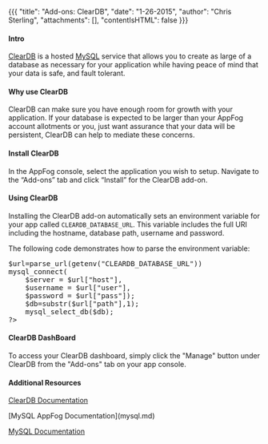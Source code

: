 {{{
  "title": "Add-ons: ClearDB",
  "date": "1-26-2015",
  "author": "Chris Sterling",
  "attachments": [],
  "contentIsHTML": false
}}}

<h4>Intro</h4>
<p><a href="https://www.cleardb.com">ClearDB</a> is a hosted <a href="http://www.mysql.com/">MySQL</a> service that allows you to create as large of a database as necessary for your application while having peace of mind that your data is safe, and fault tolerant.</p>
<h4>Why use ClearDB</h4>
<p>ClearDB can make sure you have enough room for growth with your application. If your database is expected to be larger than your AppFog account allotments or you, just want assurance that your data will be persistent, ClearDB can help to mediate these concerns.</p>
<h4>Install ClearDB</h4>
<p>In the AppFog console, select the application you wish to setup. Navigate to the “Add-ons” tab and click “Install” for the ClearDB add-on.</p>
<h4>Using ClearDB</h4>
<p>Installing the ClearDB add-on automatically sets an environment variable for your app called <code>CLEARDB_DATABASE_URL</code>. This variable includes the full URI including the hostname, database path, username and password.</p>
<p>The following code demonstrates how to parse the environment variable:</p>
<pre>$url=parse_url(getenv("CLEARDB_DATABASE_URL"))
mysql_connect(
    $server = $url["host"],
    $username = $url["user"],
    $password = $url["pass"]);
    $db=substr($url["path"],1);
    mysql_select_db($db);
?&gt;</pre>
<h4>ClearDB DashBoard</h4>
<p>To access your ClearDB dashboard, simply click the "Manage" button under ClearDB from the "Add-ons" tab on your app console.</p>
<h4>Additional Resources</h4>
<p><a href="http://www.cleardb.com/developers">ClearDB Documentation</a></p>
<p>[MySQL AppFog Documentation](mysql.md)</p>
<p><a href="http://dev.mysql.com/doc/">MySQL Documentation</a></p>
